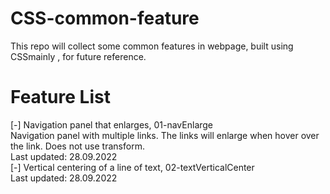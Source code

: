 # CSS-common-feature
This repo will collect some common features in webpage, built using CSSmainly , for future reference.

# Feature List
[-] Navigation panel that enlarges, 01-navEnlarge   
Navigation panel with multiple links. The links will enlarge when hover over the link. Does not use transform.  
Last updated: 28.09.2022  
[-] Vertical centering of a line of text, 02-textVerticalCenter  
Last updated: 28.09.2022  